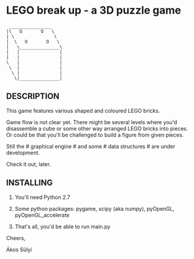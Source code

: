 ﻿   LEGO break up - a 3D puzzle game	
======================================

	 ________________
	|\   O       O   \
	| \               \
	|  \   O       O   \
	|   \_______________\
	|   |               |
	|   |               | 
	\   |               |
	 \  |               |
	  \ |               |
	   \|_______________|



   DESCRIPTION
-----------------

   This game features various shaped and coloured LEGO bricks.

   Game flow is not clear yet. There might be several levels where you'd disassemble a cube or some other way arranged LEGO bricks into pieces. Or could be that you'll be challenged to build a figure from given pieces.

   Still the # graphical engine # and some # data structures # are under development.

Check it out, later.

   INSTALLING
-----------------

   1. You'll need Python 2.7

   2. Some python packages: pygame, scipy (aka numpy), pyOpenGL, pyOpenGL_accelerate

   3. That's all, you'd be able to run main.py

Cheers,

   Ákos Sülyi
